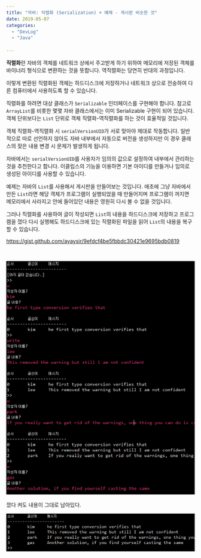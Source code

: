```yaml
---
title: "자바: 직렬화 (Serialization) + 예제 - 게시판 비슷한 것"
date: 2019-05-07
categories: 
  - "DevLog"
  - "Java"

---
```


**직렬화**란 자바의 객체를 네트워크 상에서 주고받게 하기 위하여 메모리에 저장된 객체를 바이너리 형식으로 변환하는 것을 뜻합니다. 역직렬화는 당연히 반대의 과정입니다.

이렇게 변환된 직렬화된 객체는 하드디스크에 저장하거나 네트워크 상으로 전송하여 다른 컴퓨터에서 사용하도록 할 수 있습니다.

직렬화를 하려면 대상 클래스가 `Serializable` 인터페이스를 구현해야 합니다. 참고로 `ArrayList`를 비롯한 몇몇 자바 클래스에서는 이미 Serializable 구현이 되어 있습니다. 객체 단위보다는 `List` 단위로 객체 직렬화-역직렬화를 하는 것이 효율적일 것입니다.

객체 직렬화-역직렬화 시 `serialVersionUID`가 서로 맞아야 제대로 작동합니다. 일반적으로 따로 선언하지 않아도 자바 내부에서 자동으로 버전을 생성하지만 이 경우 클래스의 잦은 내용 변경 시 문제가 발생하게 됩니다.

자바에서는 `serialVersionUID`를 사용자가 임의의 값으로 설정하여 내부에서 관리하는것을 추천한다고 합니다. 이클립스의 기능을 이용하면 기본 아이디를 만들거나 임의로 생성된 아이디를 사용할 수 있습니다.

예제는 자바의 `List`를 사용해서 게시판을 만들어보는 것입니다. 애초에 그냥 자바에서 만든 `List`라면 해당 객체가 프로그램이 실행되었을 때 만들어지며 프로그램이 꺼지면 메모리에서 사라지고 안에 들어있던 내용은 영원히 다시 볼 수 없을 것입니다.

그러나 직렬화를 사용하여 글이 작성되면 `List`의 내용을 하드디스크에 저장하고 프로그램을 껐다 다시 실행해도 하드디스크에 있는 직렬화된 파일을 읽어 `List`의 내용을 복구할 수 있습니다.

https://gist.github.com/ayaysir/9efdcf4be5fbbdc30421e9695bdb0819

 

 ![](/assets/img/wp-content/uploads/2019/05/seri1.png)

껐다 켜도 내용이 그대로 남아있다.

 ![](/assets/img/wp-content/uploads/2019/05/seri2.png)
